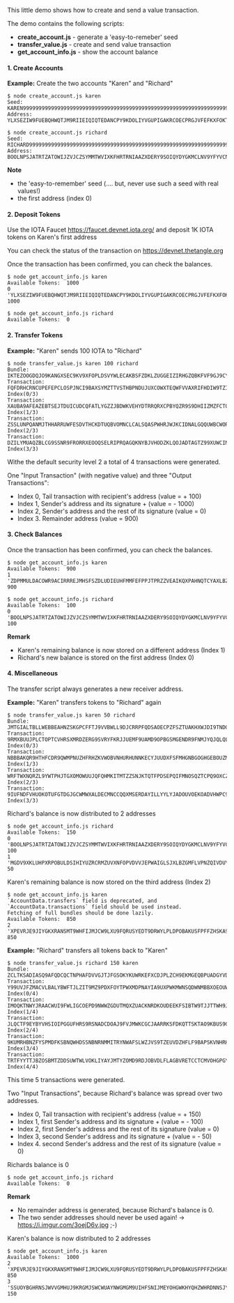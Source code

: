 This little demo shows how to create and send a value transaction. 

The demo contains the following scripts:
- **create_account.js** - generate a 'easy-to-remeber' seed
- **transfer_value.js** - create and send value transaction
- **get_account_info.js** - show the account balance 


#### 1. Create Accounts

**Example:** Create the two accounts "Karen" and "Richard"
```
$ node create_account.js karen
Seed:  KAREN9999999999999999999999999999999999999999999999999999999999999999999999999999
Address:  YLXSEZIW9FUEBQHWQTJM9RIIEIQIQTEDANCPY9KDOLIYVGUPIGAKRCOECPRGJVFEFKXFOKTNXUCJVA9OZ

$ node create_account.js richard
Seed:  RICHARD99999999999999999999999999999999999999999999999999999999999999999999999999
Address:  BOOLNPSJATRTZATOWIJZVJCZSYMMTWVIXKFHRTRNIAAZXDERY9SOIQYDYGKMCLNV9YFYVCNKTTQVMUVUD

```
**Note**
- the 'easy-to-remember' seed (.... but, never use such a seed with real values!)
- the first address (index 0) 


#### 2. Deposit Tokens

Use the IOTA  Faucet  https://faucet.devnet.iota.org/  and deposit 1K IOTA tokens on Karen's first address

You can check the status of the transaction on https://devnet.thetangle.org

Once the transaction has been confirmed, you can check the balances.
```
$ node get_account_info.js karen
Available Tokens:  1000
0 'YLXSEZIW9FUEBQHWQTJM9RIIEIQIQTEDANCPY9KDOLIYVGUPIGAKRCOECPRGJVFEFKXFOKTNXUCJVA9OZ' 1000

$ node get_account_info.js richard
Available Tokens:  0
```
#### 2. Transfer Tokens

**Example:** "Karen" sends 100 IOTA to "Richard"
```
$ node transfer_value.js karen 100 richard 
Bundle:  IKTEZOOGDQJO9KANGXSEC9KV9XFOPLDSVYWLECAKBSFZDKLZUGGEIZIRHGZQBKFVF9GJ9CYJ9WYNJDWZW
Transaction: FQFDRHCRNCUPEFEPCLOSPJNCI9BAXSYMZTTVSTHBPNDUJUXCOWXTEQWFVVAXRIFHDIW9TZIDEZPNMX999 Index(0/3)
Transaction: XAUBA9AFEAZEBTSEJTDUICUDCQFATLYGZZJBDWKVEHYDTRRQRXCPBYQZR9S9DHIIZMZFCTO9MKUGPW999 Index(1/3)
Transaction: ZSSLUNPQANMJTHHARRUWFESDVTHCKDTUQBVOMNCLCALSQASPWHRJWJKCIDNALGQQUWBCWORYYWNVPC999 Index(2/3)
Transaction: DZILYMUAQZBLCG9SSNR9FRORRXEOOQSELRIPRQAGQKNYBJVHODZKLQOJADTAGTZ99XUWCIMB9PKJNJ999 Index(3/3)
```
Withe the default security level 2 a total of 4 transactions were generated. 

One "Input Transaction" (with negative value) and three "Output Transactions":
- Index 0, Tail transaction with recipient's address (value = + 100)
- Index 1, Sender's address and its signature + (value = - 1000)
- Index 2, Sender's address and the rest of its signature (value = 0)
- Index 3. Remainder address (value = 900)

#### 3. Check Balances

Once the transaction has been confirmed, you can check the balances.
```
$ node get_account_info.js karen
Available Tokens:  900
1 'ZDPMMULDACOWR9ACIRRREJMHSFSZDLUDIEUHFMMFEFPPJTPRZZVEAIKQXPAHNQTCYAXLBZBGYBCMULIUC' 900

$ node get_account_info.js richard
Available Tokens:  100
0 'BOOLNPSJATRTZATOWIJZVJCZSYMMTWVIXKFHRTRNIAAZXDERY9SOIQYDYGKMCLNV9YFYVCNKTTQVMUVUD' 100
```
**Remark**
- Karen's remaining balance is now stored on a different address (Index 1)
- Richard's new balance is stored on the first address (Index 0)


#### 4. Miscellaneous 

The transfer script always generates a new receiver address. 

**Example:** "Karen" transfers tokens to "Richard" again
```
$ node transfer_value.js karen 50 richard
Bundle:  JMTGIALTBLLWEBBEAHNZSKGPCFFTJ9VVBWLL9DJCRRPFQDSAOECPZFSZTUAKHXWJDI9TNDGXZVWLDGHHC
Transaction: 9RMXBUUJPLCTOPTCVHRSXMRDZERG9SVRYFKRJJUEMF9UAMD9OPBGSMGENDR9FNMJYQJQLQLCEKCXJE999 Index(0/3)
Transaction: NBBBAKQR9HTHFCDR9QWMPNUZHFRHZKVWOBVNHURHUNNKECYJUUDXFSFMHGNBGOGHGEBOUZMWKNLSQO999 Index(1/3)
Transaction: WRFTWXNQRZL9YWTPHJTGXOMOWUUJQFQHMKITMTZZSNJKTQTFPDSEPQIFMNOSQZTCPQ9OXCZB9UIEOD999 Index(2/3)
Transaction: 9IUFNDFVHUOKOTUFGTDGJGCWMWXALDECMNCCQQXMSERDAYILLYYLYJADOUVOEKOADVHWPC9VLYPDFX999 Index(3/3)
```

Richard's balance is now distributed to 2 addresses
```
$ node get_account_info.js richard
Available Tokens:  150
0 'BOOLNPSJATRTZATOWIJZVJCZSYMMTWVIXKFHRTRNIAAZXDERY9SOIQYDYGKMCLNV9YFYVCNKTTQVMUVUD' 100
1 'MGDV9XKLUHPXRPOBULDSIHIYUZRCRMZUVXNFOPVDVVJEPWAIGLSJXLBZGMFLVPNZQIVDUYCGTZLGOMJCY' 50
```

Karen's remaining balance is now stored on the third address (Index 2)
```
$ node get_account_info.js karen
`AccountData.transfers` field is deprecated, and `AccountData.transactions` field should be used instead.
Fetching of full bundles should be done lazily.
Available Tokens:  850
2 'XPEVRJE9JIYGKXRANSMT9WHFIJMJCW9LXU9FQRUSYEDT9DRWYLPLDPOBAKUSFPFFZHSKA9BADS9SJGYSY' 850
```

**Example:** "Richard" transfers all tokens back to "Karen"
```
$ node transfer_value.js richard 150 karen
Bundle:  ZCLTKSADIASQ9AFQDCQCTNPHAFDVVGJTJFGSOKYKUWRKEFXCDJPLZCH9EKMGEQBPUADGYVDWKFALZLLHC
Transaction: Y99UVJFZMACVLBALYBWFTJLZIT9MZ9PDXFOYTPWXMDPNAYIA9UXPWKMWNSQDWNMBBXOEOUWOVMBYAP999 Index(0/4)
Transaction: IMOQKTNWYJRAACWUI9FWLIGCOEPD9NWWZGDUTMQXZUACKNRDKOUDEEKFSIBTW9TJJTTWH9JMT9DMIM999 Index(1/4)
Transaction: JLQCTF9EYBYVHSIOIPGGUFHRS9RSNADCDOAJ9FVJMWKCGCJAARRKSFDKQTTSKTAO9KBUS9GUQOYEZP999 Index(2/4)
Transaction: 9KUMRHBNZFYSPMDFKSBNQWHDSSNBNRNMMITRYNWAFSLWZJVS9TZEUVDZHFLF9BAPSKVNHRHZCRH9P9999 Index(3/4)
Transaction: TRTFYYTTJBZOSBMTZDDSUWTWLVOKLIYAYJMTYZOMD9RDJOBVDLFLAGBVRETCCTCMVOHGPGYOQXAFGX999 Index(4/4)
```
This time 5 transactions were generated. 

Two "Input Transactions", because Richard's balance was spread over two addresses.
- Index 0, Tail transaction with recipient's address (value = + 150)
- Index 1, first Sender's address and its signature + (value = - 100)
- Index 2, first Sender's address and the rest of its signature (value = 0)
- Index 3, second Sender's address and its signature + (value = - 50)
- Index 4. second Sender's address and the rest of its signature (value = 0)


Richards balance is 0
```
$ node get_account_info.js richard
Available Tokens:  0
```
**Remark**
* No remainder address is generated, because Richard's balance is 0.
* The two sender addresses should never be used again! -> https://i.imgur.com/3oejD6v.jpg  ;-)


Karen's balance is now distributed to 2 addresses
```
$ node get_account_info.js karen
Available Tokens:  1000
2 'XPEVRJE9JIYGKXRANSMT9WHFIJMJCW9LXU9FQRUSYEDT9DRWYLPLDPOBAKUSFPFFZHSKA9BADS9SJGYSY' 850
3 'SSUOYBGHRNSJWVVGMHUJ9KRGMJSWCWUAYNWGMGM9UIHFSNIJMEYOHGWKHYQHZWHRDNNSJYAIAGGFJJLBC' 150
```

